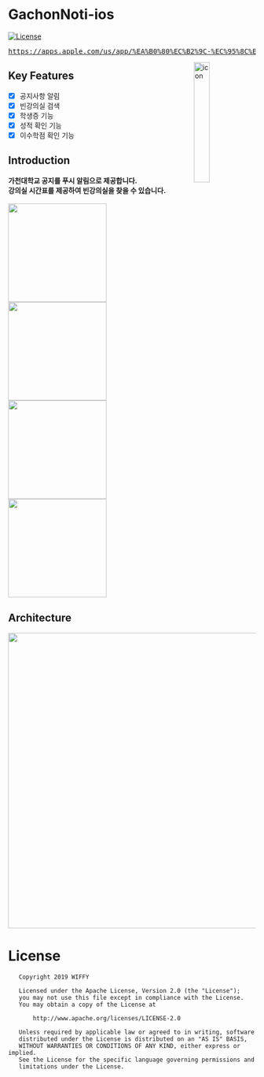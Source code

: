 # GachonNoti-ios
[![License](https://img.shields.io/badge/License-Apache%202.0-blue.svg)](https://opensource.org/licenses/Apache-2.0)
</br>

<pre><a href="https://apps.apple.com/us/app/%EA%B0%80%EC%B2%9C-%EC%95%8C%EB%A6%BC%EC%9D%B4/id1469915975?l=ko&ls=1">https://apps.apple.com/us/app/%EA%B0%80%EC%B2%9C-%EC%95%8C%EB%A6%BC%EC%9D%B4/id1469915975?l=ko&ls=1</a></pre>

<img alt="icon" src="https://user-images.githubusercontent.com/8678595/66792061-ec652b80-ef31-11e9-9fa9-79f1f7df00f4.png" align="right" width="25%">

## Key Features
- [x] 공지사항 알림
- [x] 빈강의실 검색
- [x] 학생증 기능
- [x] 성적 확인 기능
- [x] 이수학점 확인 기능

## Introduction
**가천대학교 공지를 푸시 알림으로 제공합니다.<br>
강의실 시간표를 제공하여 빈강의실을 찾을 수 있습니다.**</br>
<br>
<img src='https://github.com/wiffy-io/GachonNoti-ios/blob/master/resource/x/_1.png' width='200px'/>
<img src='https://github.com/wiffy-io/GachonNoti-ios/blob/master/resource/x/_2.png' width='200px'/>
<img src='https://github.com/wiffy-io/GachonNoti-ios/blob/master/resource/x/_3.png' width='200px'/>
<img src='https://github.com/wiffy-io/GachonNoti-ios/blob/master/resource/x/_4.png' width='200px'/>

## Architecture
<img width="600px" src="https://user-images.githubusercontent.com/8678595/66544658-b7dd2280-eb73-11e9-9872-089b1f452f4f.png">

# License

```
   Copyright 2019 WIFFY

   Licensed under the Apache License, Version 2.0 (the "License");
   you may not use this file except in compliance with the License.
   You may obtain a copy of the License at

       http://www.apache.org/licenses/LICENSE-2.0

   Unless required by applicable law or agreed to in writing, software
   distributed under the License is distributed on an "AS IS" BASIS,
   WITHOUT WARRANTIES OR CONDITIONS OF ANY KIND, either express or implied.
   See the License for the specific language governing permissions and
   limitations under the License.
   ```

